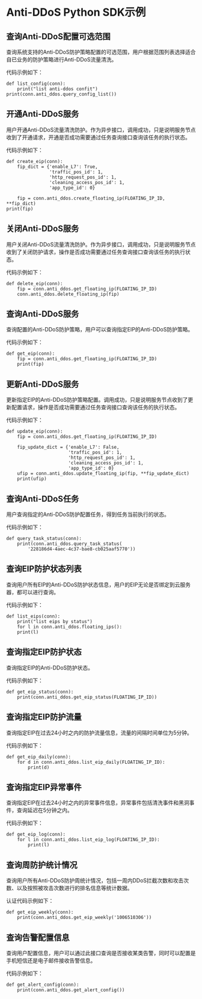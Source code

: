 # Anti-DDoS Python SDK示例<a name="sdk_02_0028"></a>

## 查询Anti-DDoS配置可选范围<a name="section3944661591450"></a>

查询系统支持的Anti-DDoS防护策略配置的可选范围，用户根据范围列表选择适合自已业务的防护策略进行Anti-DDoS流量清洗。

代码示例如下：

```
def list_config(conn):
    print("list anti-ddos confit")
print(conn.anti_ddos.query_config_list())
```

## 开通Anti-DDoS服务<a name="section26684654172532"></a>

用户开通Anti-DDoS流量清洗防护。作为异步接口，调用成功，只是说明服务节点收到了开通请求，开通是否成功需要通过任务查询接口查询该任务的执行状态。

代码示例如下：

```
def create_eip(conn):
    fip_dict = {'enable_L7': True,
                'traffic_pos_id': 1,
                'http_request_pos_id': 1,
                'cleaning_access_pos_id': 1,
                'app_type_id': 0}

    fip = conn.anti_ddos.create_floating_ip(FLOATING_IP_ID, **fip_dict)
print(fip)
```

## 关闭Anti-DDoS服务<a name="section27490877172539"></a>

用户关闭Anti-DDoS流量清洗防护。作为异步接口，调用成功，只是说明服务节点收到了关闭防护请求，操作是否成功需要通过任务查询接口查询该任务的执行状态。

代码示例如下：

```
def delete_eip(conn):
    fip = conn.anti_ddos.get_floating_ip(FLOATING_IP_ID)
    conn.anti_ddos.delete_floating_ip(fip)
```

## 查询Anti-DDoS服务<a name="section13330669172546"></a>

查询配置的Anti-DDoS防护策略，用户可以查询指定EIP的Anti-DDoS防护策略。

代码示例如下：

```
def get_eip(conn):
    fip = conn.anti_ddos.get_floating_ip(FLOATING_IP_ID)
    print(fip)
```

## 更新Anti-DDoS服务<a name="section11656122172548"></a>

更新指定EIP的Anti-DDoS防护策略配置。调用成功，只是说明服务节点收到了更新配置请求，操作是否成功需要通过任务查询接口查询该任务的执行状态。

代码示例如下：

```
def update_eip(conn):
    fip = conn.anti_ddos.get_floating_ip(FLOATING_IP_ID)

    fip_update_dict = {'enable_L7': False,
                       'traffic_pos_id': 1,
                       'http_request_pos_id': 1,
                       'cleaning_access_pos_id': 1,
                       'app_type_id': 0}
    ufip = conn.anti_ddos.update_floating_ip(fip, **fip_update_dict)
    print(ufip)
```

## 查询Anti-DDoS任务<a name="section24002378172550"></a>

用户查询指定的Anti-DDoS防护配置任务，得到任务当前执行的状态。

代码示例如下：

```
def query_task_status(conn):
    print(conn.anti_ddos.query_task_status(
        '228186d4-4aec-4c37-bae8-cb025aaf5770'))
```

## 查询EIP防护状态列表<a name="section4361571172552"></a>

查询用户所有EIP的Anti-DDoS防护状态信息，用户的EIP无论是否绑定到云服务器，都可以进行查询。

代码示例如下：

```
def list_eips(conn):
    print("list eips by status")
    for l in conn.anti_ddos.floating_ips():
    print(l)

```

## 查询指定EIP防护状态<a name="section54758667172554"></a>

查询指定EIP的Anti-DDoS防护状态。

代码示例如下：

```
def get_eip_status(conn):
    print(conn.anti_ddos.get_eip_status(FLOATING_IP_ID))
```

## 查询指定EIP防护流量<a name="section45228460172556"></a>

查询指定EIP在过去24小时之内的防护流量信息，流量的间隔时间单位为5分钟。

代码示例如下：

```
def get_eip_daily(conn):
    for d in conn.anti_ddos.list_eip_daily(FLOATING_IP_ID):
        print(d)
```

## 查询指定EIP异常事件<a name="section9504791172557"></a>

查询指定EIP在过去24小时之内的异常事件信息，异常事件包括清洗事件和黑洞事件，查询延迟在5分钟之内。

代码示例如下：

```
def get_eip_log(conn):
    for l in conn.anti_ddos.list_eip_log(FLOATING_IP_ID):
        print(l)

```

## 查询周防护统计情况<a name="section61032237172559"></a>

查询用户所有Anti-DDoS防护周统计情况，包括一周内DDoS拦截次数和攻击次数、以及按照被攻击次数进行的排名信息等统计数据。

认证代码示例如下：

```
def get_eip_weekly(conn):
    print(conn.anti_ddos.get_eip_weekly('1006510306'))
```

## 查询告警配置信息<a name="section5968868717261"></a>

查询用户配置信息，用户可以通过此接口查询是否接收某类告警，同时可以配置是手机短信还是电子邮件接收告警信息。

代码示例如下：

```
def get_alert_config(conn):
    print(conn.anti_ddos.get_alert_config())
```

